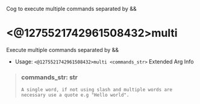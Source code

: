 Cog to execute multiple commands separated by &&

# <@1275521742961508432>multi
Execute multiple commands separated by &&<br/>
 - Usage: `<@1275521742961508432>multi <commands_str>`
Extended Arg Info
> ### commands_str: str
> ```
> A single word, if not using slash and multiple words are necessary use a quote e.g "Hello world".
> ```
